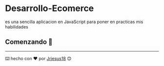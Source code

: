 # Desarrollo-Ecomerce
es una sencilla aplicacion en JavaScript  para poner en practicas mis habilidades 

## Comenzando 🚀



 ---
⌨️ hecho con ❤️ por [Jrjesus18](https://github.com/juniorjesus) 😊
